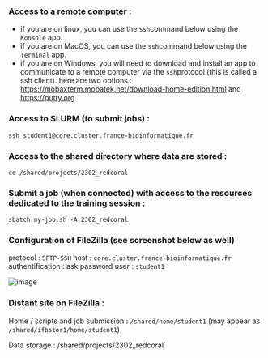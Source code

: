 ### Access to a remote computer :
 - if you are on linux, you can use the `ssh`command below using the `Konsole` app.
 - if you are on MacOS, you can use the `ssh`command below using the `Terminal` app.
 - if you are on Windows, you will need to download and install an app to communicate to a remote computer via the `ssh`protocol (this is called a ssh client). here are two options : https://mobaxterm.mobatek.net/download-home-edition.html and https://putty.org 

### Access to SLURM (to submit jobs) :

```
ssh student1@core.cluster.france-bioinformatique.fr
```

### Access to the shared directory where data are stored :

```
cd /shared/projects/2302_redcoral
```

### Submit a job (when connected) with access to the resources dedicated to the training session :

```
sbatch my-job.sh -A 2302_redcoral
```
### Configuration of FileZilla (see screenshot below as well)

protocol : `SFTP-SSH`
host : `core.cluster.france-bioinformatique.fr`
authentification : ask password
user : `student1`

![image](https://github.com/ericpante/redcoral/assets/7203505/676f608e-3574-41ef-8d05-2aa9660843df)


### Distant site on FileZilla :

Home / scripts and job submission : `/shared/home/student1`
(may appear as `/shared/ifbstor1/home/student1`)

Data storage : /shared/projects/2302_redcoral`


